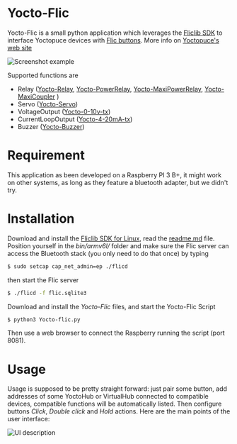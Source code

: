 # Yocto-Flic

Yocto-Flic is a small python application which leverages the [Fliclib SDK](http://github.com/50ButtonsEach) to interface Yoctopuce devices with [Flic buttons](http://flic.io). More info on  [Yoctopuce's web site](https://www.yoctopuce.com/EN/article/driving-yoctopuce-modules-with-flic-buttons)

![Screenshot example](http://www.yoctopuce.com/pubarchive/2019-05/Yocto-flic-banner_1.jpg)


Supported functions are
  - Relay ([Yocto-Relay](http://www.yoctopuce.com/EN/usb-actuators/yocto-relay), [Yocto-PowerRelay](http://www.yoctopuce.com/EN/products/yocto-powerrelay-v3), [Yocto-MaxiPowerRelay](http://www.yoctopuce.com/EN/products/yocto-maxipowerrelay), [Yocto-MaxiCoupler](http://www.yoctopuce.com/EN/products/yocto-maxicoupler) )
  - Servo ([Yocto-Servo](http://www.yoctopuce.com/EN/products/yocto-servo))
  - VoltageOutput ([Yocto-0-10v-tx](http://www.yoctopuce.com/EN/products/yocto-0-10v-tx))
  - CurrentLoopOutput ([Yocto-4-20mA-tx](http://www.yoctopuce.com/EN/products/yocto-4-20ma-tx))
  - Buzzer ([Yocto-Buzzer](http://www.yoctopuce.com/EN/products/yocto-Buzzer))
 
# Requirement
This application as been developed on a Raspberry PI 3 B+, it might work on other systems, as long as they feature a bluetooth adapter, but we didn't try. 

# Installation
Download and install the [Fliclib SDK for Linux](https://github.com/50ButtonsEach/fliclib-linux-dist), read the [readme.md](https://github.com/50ButtonsEach/fliclib-linux-dist/blob/master/README.md) file. Position yourself in the  _bin/armv6l/_  folder and  make sure the Flic server can access the Bluetooth stack (you only need to do that once) by typing 

```sh
$ sudo setcap cap_net_admin=ep ./flicd
```
then start the Flic server

```sh
$ ./flicd -f flic.sqlite3
```
Download and install the _Yocto-Flic_ files, and start the Yocto-Flic Script
 
```sh
$ python3 Yocto-flic.py
```

Then use a web browser to connect the Raspberry running the script (port 8081).

# Usage
Usage is supposed to be pretty straight forward: just pair some button, add addresses of some YoctoHub or VirtualHub connected to compatible devices, compatible functions will be automatically listed. Then configure buttons _Click_, _Double click_ and _Hold_  actions.  Here are the main points of the user interface: 

![UI description](http://www.yoctopuce.com/pubarchive/2019-05/UI-description_2.png)




 

